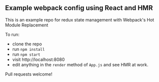 Example webpack config using React and HMR
---

This is an example repo for redux state management with Webpack's Hot Module Replacement

To run:

- clone the repo
- run `npm install`
- run `npm start`
- visit http://localhost:8080
- edit anything in the `render` method of `App.js` and see HMR at work.

Pull requests welcome!
